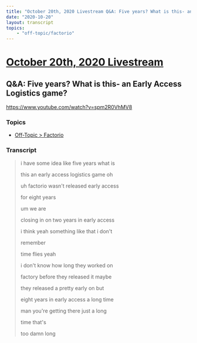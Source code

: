 ```yaml
---
title: "October 20th, 2020 Livestream Q&A: Five years? What is this- an Early Access Logistics game?"
date: "2020-10-20"
layout: transcript
topics:
    - "off-topic/factorio"
---
```

# [October 20th, 2020 Livestream](../2020-10-20.md)
## Q&A: Five years? What is this- an Early Access Logistics game?
https://www.youtube.com/watch?v=spm2R0VhMV8

### Topics
* [Off-Topic > Factorio](../topics/off-topic/factorio.md)

### Transcript

> i have some idea like five years what is
> 
> this an early access logistics game oh
> 
> 
> 
> uh factorio wasn't released early access
> 
> for eight years
> 
> um we are
> 
> closing in on two years in early access
> 
> i think yeah something like that i don't
> 
> remember
> 
> time flies yeah
> 
> i don't know how long they worked on
> 
> factory before they released it maybe
> 
> they released a pretty early on but
> 
> eight years in early access a long time
> 
> man you're getting there just a long
> 
> time that's
> 
> too damn long
> 
